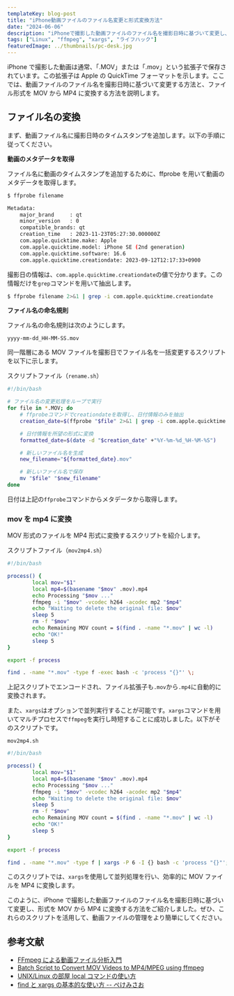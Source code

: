 ```yaml
---
templateKey: blog-post
title: "iPhone動画ファイルのファイル名変更と形式変換方法"
date: "2024-06-06"
description: "iPhoneで撮影した動画ファイルのファイル名を撮影日時に基づいて変更し、形式をMOVからMP4に変換する方法を詳しく説明します。"
tags: ["Linux", "ffmpeg", "xargs", "ライフハック"]
featuredImage: ../thumbnails/pc-desk.jpg
---
```


iPhone で撮影した動画は通常、「.MOV」または「.mov」という拡張子で保存されています。この拡張子は Apple の QuickTime フォーマットを示します。ここでは、動画ファイルのファイル名を撮影日時に基づいて変更する方法と、ファイル形式を MOV から MP4 に変換する方法を説明します。

## ファイル名の変換

まず、動画ファイル名に撮影日時のタイムスタンプを追加します。以下の手順に従ってください。

**動画のメタデータを取得**

ファイル名に動画のタイムスタンプを追加するために、ffprobe を用いて動画のメタデータを取得します。

```bash
$ ffprobe filename

Metadata:
    major_brand     : qt
    minor_version   : 0
    compatible_brands: qt
    creation_time   : 2023-11-23T05:27:30.000000Z
    com.apple.quicktime.make: Apple
    com.apple.quicktime.model: iPhone SE (2nd generation)
    com.apple.quicktime.software: 16.6
    com.apple.quicktime.creationdate: 2023-09-12T12:17:33+0900
```

撮影日の情報は、`com.apple.quicktime.creationdate`の値で分かります。この情報だけを`grep`コマンドを用いて抽出します。

```bash
$ ffprobe filename 2>&1 | grep -i com.apple.quicktime.creationdate
```

**ファイル名の命名規則**

ファイル名の命名規則は次のようにします。

```
yyyy-mm-dd_HH-MM-SS.mov
```

同一階層にある MOV ファイルを撮影日でファイル名を一括変更するスクリプトを以下に示します。

スクリプトファイル（`rename.sh`）

```bash
#!/bin/bash

# ファイル名の変更処理をループで実行
for file in *.MOV; do
    # ffprobeコマンドでcreationdateを取得し、日付情報のみを抽出
    creation_date=$(ffprobe "$file" 2>&1 | grep -i com.apple.quicktime.creationdate | cut -d ':' -f 2- | sed 's/^[ \t]*//;s/[ \t]*$//' | cut -d ' ' -f 2)

    # 日付情報を所望の形式に変換
    formatted_date=$(date -d "$creation_date" +"%Y-%m-%d_%H-%M-%S")

    # 新しいファイル名を生成
    new_filename="${formatted_date}.mov"

    # 新しいファイル名で保存
    mv "$file" "$new_filename"
done
```

日付は上記の`ffprobe`コマンドからメタデータから取得します。

### mov を mp4 に変換

MOV 形式のファイルを MP4 形式に変換するスクリプトを紹介します。

スクリプトファイル（`mov2mp4.sh`）

```bash
#!/bin/bash

process() {
        local mov="$1"
        local mp4=$(basename "$mov" .mov).mp4
        echo Processing "$mov ..."
        ffmpeg -i "$mov" -vcodec h264 -acodec mp2 "$mp4"
        echo "Waiting to delete the original file: $mov"
        sleep 5
        rm -f "$mov"
        echo Remaining MOV count = $(find . -name "*.mov" | wc -l)
        echo "OK!"
        sleep 5
}

export -f process

find . -name "*.mov" -type f -exec bash -c 'process "{}"' \;
```

上記スクリプトでエンコードされ、ファイル拡張子も`.mov`から`.mp4`に自動的に変換されます。

また、`xargs`はオプションで並列実行することが可能です。`xargs`コマンドを用いてマルチプロセスで`ffmpeg`を実行し時短することに成功しました。以下がそのスクリプトです。

`mov2mp4.sh`

```bash
#!/bin/bash

process() {
        local mov="$1"
        local mp4=$(basename "$mov" .mov).mp4
        echo Processing "$mov ..."
        ffmpeg -i "$mov" -vcodec h264 -acodec mp2 "$mp4"
        echo "Waiting to delete the original file: $mov"
        sleep 5
        rm -f "$mov"
        echo Remaining MOV count = $(find . -name "*.mov" | wc -l)
        echo "OK!"
        sleep 5
}

export -f process

find . -name "*.mov" -type f | xargs -P 6 -I {} bash -c 'process "{}"';
```

このスクリプトでは、`xargs`を使用して並列処理を行い、効率的に MOV ファイルを MP4 に変換します。

このように、iPhone で撮影した動画ファイルのファイル名を撮影日時に基づいて変更し、形式を MOV から MP4 に変換する方法をご紹介しました。ぜひ、これらのスクリプトを活用して、動画ファイルの管理をより簡単にしてください。

## 参考文献

- [FFmpeg による動画ファイル分析入門](https://weblabo.oscasierra.net/ffmpeg-video-analizing/)
- [Batch Script to Convert MOV Videos to MP4/MPEG using ffmpeg](https://helloacm.com/batch-script-to-convert-mov-videos-to-mpg-using-ffmpeg/)
- [UNIX/Linux の部屋 local コマンドの使い方](http://x68000.q-e-d.net/~68user/unix/pickup?local)
- [find と xargs の基本的な使い方 -- ぺけみさお](https://www.xmisao.com/2013/09/01/how-to-use-find-and-xargs.html)
